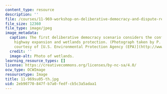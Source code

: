 ```yaml
---
content_type: resource
description: ''
file: /courses/11-969-workshop-on-deliberative-democracy-and-dispute-resolution-summer-2005/2eb90770847fb7a0fedfcb5c3a5adaa1_11-969su05-th.jpg
file_size: 12360
file_type: image/jpeg
image_metadata:
  caption: The first deliberative democracy scenario considers the conflict between
    highway expansion and wetlands protection. (Photograph taken by P. Collins. Image
    courtesy of [U.S. Environmental Protection Agency (EPA)](http://www.epa.gov/).)
  credit: ''
  image-alt: Photo of wetlands.
learning_resource_types: []
license: https://creativecommons.org/licenses/by-nc-sa/4.0/
ocw_type: OCWImage
resourcetype: Image
title: 11-969su05-th.jpg
uid: 2eb90770-847f-b7a0-fedf-cb5c3a5adaa1
---
```

